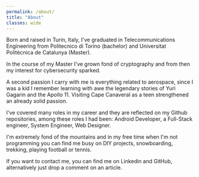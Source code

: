 ```yaml
---
permalink: /about/
title: "About"
classes: wide
---
```


Born and raised in Turin, Italy, I've graduated in Telecommunications Engineering
from Politecnico di Torino (bachelor) and Universitat Politècnica de Catalunya (Master).

In the course of my Master I've grown fond of cryptography and from then my interest for cybersecurity sparked.

A second passion I carry with me is everything related to aerospace, since I was a kid I remember learning with awe
the legendary stories of Yuri Gagarin and the Apollo 11. Visiting Cape Canaveral as a teen strengthened an already solid passion.

I've covered many roles in my career and they are reflected on my Github repositories, among these roles I had been:
 Android Developer, a Full-Stack engineer, System Engineer, Web Designer.


I'm extremely fond of the mountains and in my free time when I'm not programming you can find me busy on DIY projects, snowboarding, trekking, playing football or tennis.

If you want to contact me, you can find me on Linkedin and GitHub, alternatively just drop a comment on an article.
